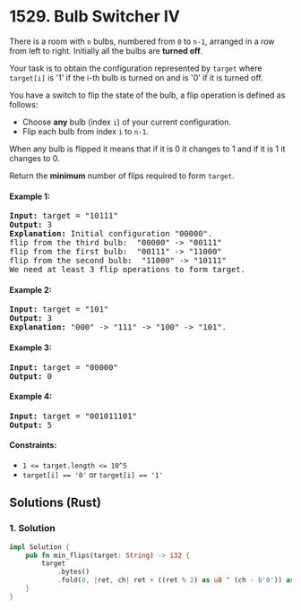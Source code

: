 # 1529. Bulb Switcher IV
There is a room with `n` bulbs, numbered from `0` to `n-1`, arranged in a row from left to right. Initially all the bulbs are **turned off**.

Your task is to obtain the configuration represented by `target` where `target[i]` is '1' if the i-th bulb is turned on and is '0' if it is turned off.

You have a switch to flip the state of the bulb, a flip operation is defined as follows:
* Choose **any** bulb (index `i`) of your current configuration.
* Flip each bulb from index `i` to `n-1`.

When any bulb is flipped it means that if it is 0 it changes to 1 and if it is 1 it changes to 0.

Return the **minimum** number of flips required to form `target`.

#### Example 1:
<pre>
<strong>Input:</strong> target = "10111"
<strong>Output:</strong> 3
<strong>Explanation:</strong> Initial configuration "00000".
flip from the third bulb:  "00000" -> "00111"
flip from the first bulb:  "00111" -> "11000"
flip from the second bulb:  "11000" -> "10111"
We need at least 3 flip operations to form target.
</pre>

#### Example 2:
<pre>
<strong>Input:</strong> target = "101"
<strong>Output:</strong> 3
<strong>Explanation:</strong> "000" -> "111" -> "100" -> "101".
</pre>

#### Example 3:
<pre>
<strong>Input:</strong> target = "00000"
<strong>Output:</strong> 0
</pre>

#### Example 4:
<pre>
<strong>Input:</strong> target = "001011101"
<strong>Output:</strong> 5
</pre>

#### Constraints:
* `1 <= target.length <= 10^5`
* `target[i] == '0'` or `target[i] == '1'`

## Solutions (Rust)

### 1. Solution
```Rust
impl Solution {
    pub fn min_flips(target: String) -> i32 {
        target
            .bytes()
            .fold(0, |ret, ch| ret + ((ret % 2) as u8 ^ (ch - b'0')) as i32)
    }
}
```
